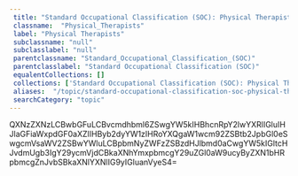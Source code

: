 ```yaml
--- 
 title: "Standard Occupational Classification (SOC): Physical Therapists" 
 classname:  "Physical_Therapists" 
 label: "Physical Therapists" 
 subclassname: "null" 
 subclasslabel: "null" 
 parentclassname: "Standard_Occupational_Classification_(SOC)" 
 parentclasslabel: "Standard Occupational Classification (SOC)" 
 equalentCollections: [] 
 collections: ['Standard Occupational Classification (SOC): Physical Therapists']
 aliases:  "/topic/standard-occupational-classification-soc-physical-therapists"  
 searchCategory: "topic" 
---
```

QXNzZXNzLCBwbGFuLCBvcmdhbml6ZSwgYW5kIHBhcnRpY2lwYXRlIGluIHJlaGFiaWxpdGF0aXZlIHByb2dyYW1zIHRoYXQgaW1wcm92ZSBtb2JpbGl0eSwgcmVsaWV2ZSBwYWluLCBpbmNyZWFzZSBzdHJlbmd0aCwgYW5kIGltcHJvdmUgb3IgY29ycmVjdCBkaXNhYmxpbmcgY29uZGl0aW9ucyByZXN1bHRpbmcgZnJvbSBkaXNlYXNlIG9yIGluanVyeS4=